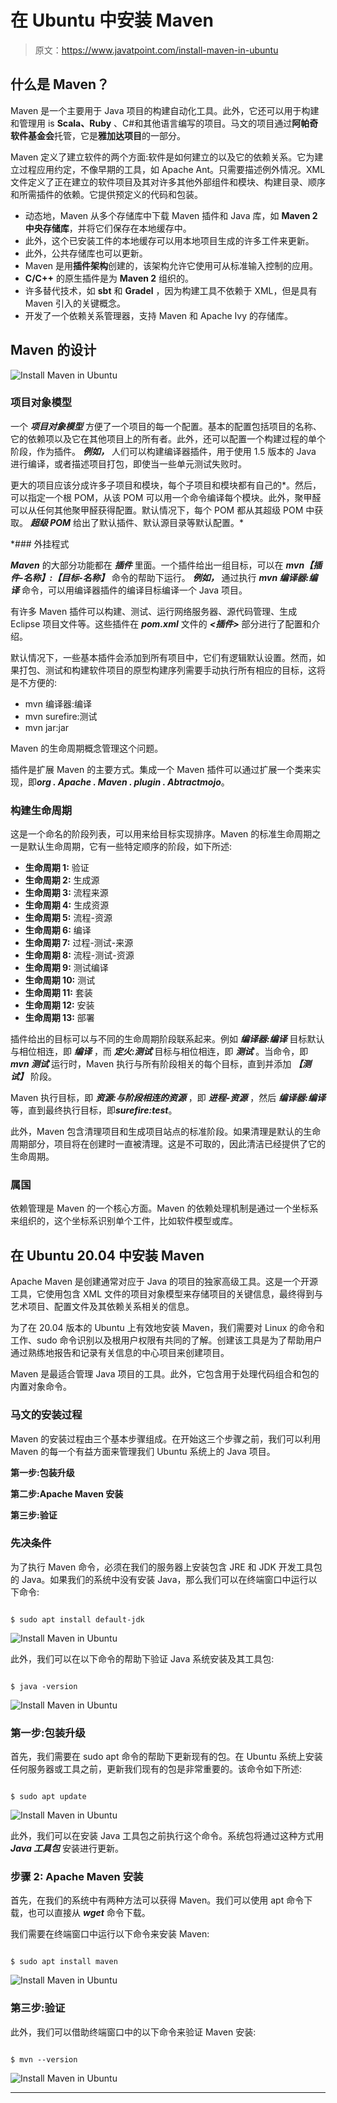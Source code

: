 # 在 Ubuntu 中安装 Maven

> 原文：<https://www.javatpoint.com/install-maven-in-ubuntu>

## 什么是 Maven？

Maven 是一个主要用于 Java 项目的构建自动化工具。此外，它还可以用于构建和管理用 is **Scala、Ruby** 、C#和其他语言编写的项目。马文的项目通过**阿帕奇软件基金会**托管，它是**雅加达项目**的一部分。

Maven 定义了建立软件的两个方面:软件是如何建立的以及它的依赖关系。它为建立过程应用约定，不像早期的工具，如 Apache Ant。只需要描述例外情况。XML 文件定义了正在建立的软件项目及其对许多其他外部组件和模块、构建目录、顺序和所需插件的依赖。它提供预定义的代码和包装。

*   动态地，Maven 从多个存储库中下载 Maven 插件和 Java 库，如 **Maven 2 中央存储库**，并将它们保存在本地缓存中。
*   此外，这个已安装工件的本地缓存可以用本地项目生成的许多工件来更新。
*   此外，公共存储库也可以更新。
*   Maven 是用**插件架构**创建的，该架构允许它使用可从标准输入控制的应用。
*   **C/C++** 的原生插件是为 **Maven 2** 组织的。
*   许多替代技术，如 **sbt** 和 **Gradel** ，因为构建工具不依赖于 XML，但是具有 Maven 引入的关键概念。
*   开发了一个依赖关系管理器，支持 Maven 和 Apache Ivy 的存储库。

## Maven 的设计

![Install Maven in Ubuntu](img/8180abdef2c0ac443fb9d0f3af6d7bec.png)

### 项目对象模型

一个 ***项目对象模型*** 方便了一个项目的每一个配置。基本的配置包括项目的名称、它的依赖项以及它在其他项目上的所有者。此外，还可以配置一个构建过程的单个阶段，作为插件。 ***例如，*** 人们可以构建编译器插件，用于使用 1.5 版本的 Java 进行编译，或者描述项目打包，即使当一些单元测试失败时。

更大的项目应该分成许多子项目和模块，每个子项目和模块都有自己的*。然后，可以指定一个根 POM，从该 POM 可以用一个命令编译每个模块。此外，聚甲醛可以从任何其他聚甲醛获得配置。默认情况下，每个 POM 都从其超级 POM 中获取。 ***超级 POM*** 给出了默认插件、默认源目录等默认配置。*

 *### 外挂程式

***Maven*** 的大部分功能都在 ***插件*** 里面。一个插件给出一组目标，可以在 ***mvn【插件-名称】:【目标-名称】*** 命令的帮助下运行。 ***例如，*** 通过执行 ***mvn 编译器:编译*** 命令，可以用编译器插件的编译目标编译一个 Java 项目。

有许多 Maven 插件可以构建、测试、运行网络服务器、源代码管理、生成 Eclipse 项目文件等。这些插件在 ***pom.xml*** 文件的 ***<插件>*** 部分进行了配置和介绍。

默认情况下，一些基本插件会添加到所有项目中，它们有逻辑默认设置。然而，如果打包、测试和构建软件项目的原型构建序列需要手动执行所有相应的目标，这将是不方便的:

*   mvn 编译器:编译
*   mvn surefire:测试
*   mvn jar:jar

Maven 的生命周期概念管理这个问题。

插件是扩展 Maven 的主要方式。集成一个 Maven 插件可以通过扩展一个类来实现，即***org . Apache . Maven . plugin . Abtractmojo***。

### 构建生命周期

这是一个命名的阶段列表，可以用来给目标实现排序。Maven 的标准生命周期之一是默认生命周期，它有一些特定顺序的阶段，如下所述:

*   **生命周期 1:** 验证
*   **生命周期 2:** 生成源
*   **生命周期 3:** 流程来源
*   **生命周期 4:** 生成资源
*   **生命周期 5:** 流程-资源
*   **生命周期 6:** 编译
*   **生命周期 7:** 过程-测试-来源
*   **生命周期 8:** 流程-测试-资源
*   **生命周期 9:** 测试编译
*   **生命周期 10:** 测试
*   **生命周期 11:** 套装
*   **生命周期 12:** 安装
*   **生命周期 13:** 部署

插件给出的目标可以与不同的生命周期阶段联系起来。例如 ***编译器:编译*** 目标默认与相位相连，即 ***编译*** ，而 ***定火:测试*** 目标与相位相连，即 ***测试*** 。当命令，即 ***mvn 测试*** 运行时，Maven 执行与所有阶段相关的每个目标，直到并添加 ***【测试】*** 阶段。

Maven 执行目标，即 ***资源:与阶段相连的资源*** ，即 ***进程-资源*** ，然后 ***编译器:编译*** 等，直到最终执行目标，即***surefire:test***。

此外，Maven 包含清理项目和生成项目站点的标准阶段。如果清理是默认的生命周期部分，项目将在创建时一直被清理。这是不可取的，因此清洁已经提供了它的生命周期。

### 属国

依赖管理是 Maven 的一个核心方面。Maven 的依赖处理机制是通过一个坐标系来组织的，这个坐标系识别单个工件，比如软件模型或库。

## 在 Ubuntu 20.04 中安装 Maven

Apache Maven 是创建通常对应于 Java 的项目的独家高级工具。这是一个开源工具，它使用包含 XML 文件的项目对象模型来存储项目的关键信息，最终得到与艺术项目、配置文件及其依赖关系相关的信息。

为了在 20.04 版本的 Ubuntu 上有效地安装 Maven，我们需要对 Linux 的命令和工作、sudo 命令识别以及根用户权限有共同的了解。创建该工具是为了帮助用户通过熟练地报告和记录有关信息的中心项目来创建项目。

Maven 是最适合管理 Java 项目的工具。此外，它包含用于处理代码组合和包的内置对象命令。

### 马文的安装过程

Maven 的安装过程由三个基本步骤组成。在开始这三个步骤之前，我们可以利用 Maven 的每一个有益方面来管理我们 Ubuntu 系统上的 Java 项目。

**第一步:包装升级**

**第二步:Apache Maven 安装**

**第三步:验证**

### 先决条件

为了执行 Maven 命令，必须在我们的服务器上安装包含 JRE 和 JDK 开发工具包的 Java。如果我们的系统中没有安装 Java，那么我们可以在终端窗口中运行以下命令:

```

$ sudo apt install default-jdk

```

![Install Maven in Ubuntu](img/8c05badfbb8171f126b2363be15175a1.png)

此外，我们可以在以下命令的帮助下验证 Java 系统安装及其工具包:

```

$ java -version

```

![Install Maven in Ubuntu](img/2c4cc01515c066661a870368342dcca9.png)

### 第一步:包装升级

首先，我们需要在 sudo apt 命令的帮助下更新现有的包。在 Ubuntu 系统上安装任何服务器或工具之前，更新我们现有的包是非常重要的。该命令如下所述:

```

$ sudo apt update

```

![Install Maven in Ubuntu](img/4ec7d44bfbf43b5bf83d8bf209de3a70.png)

此外，我们可以在安装 Java 工具包之前执行这个命令。系统包将通过这种方式用 ***Java 工具包*** 安装进行更新。

### 步骤 2: Apache Maven 安装

首先，在我们的系统中有两种方法可以获得 Maven。我们可以使用 apt 命令下载，也可以直接从 ***wget*** 命令下载。

我们需要在终端窗口中运行以下命令来安装 Maven:

```

$ sudo apt install maven

```

![Install Maven in Ubuntu](img/7c7e91ebb0790e89b37d4a969a24fa3b.png)

### 第三步:验证

此外，我们可以借助终端窗口中的以下命令来验证 Maven 安装:

```

$ mvn --version

```

![Install Maven in Ubuntu](img/34b2ee70dd60aae889591a5f355614db.png)

* * **